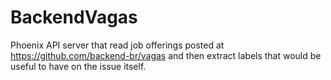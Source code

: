 # BackendVagas

Phoenix API server that read job offerings posted at https://github.com/backend-br/vagas and then extract labels that would be useful to 
have on the issue itself.

